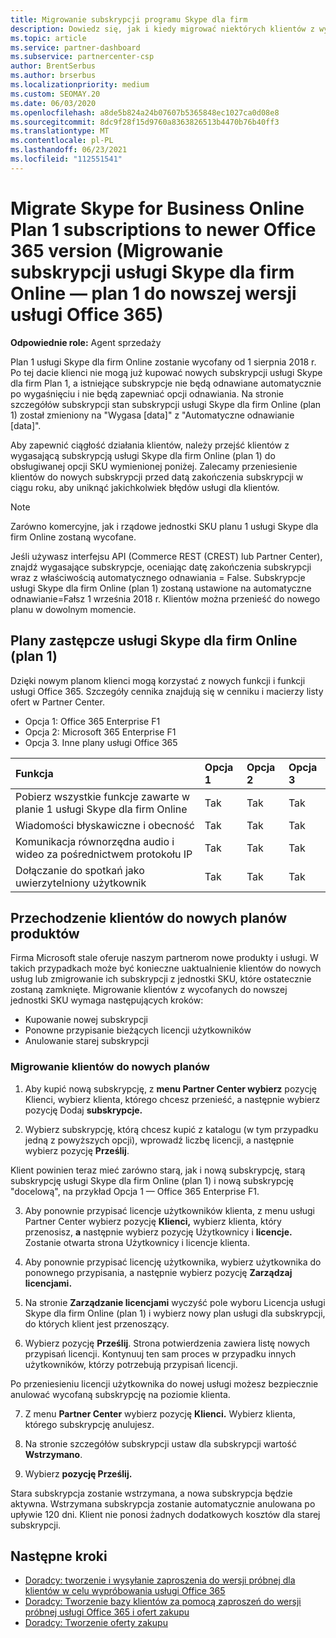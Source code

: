 ```yaml
---
title: Migrowanie subskrypcji programu Skype dla firm
description: Dowiedz się, jak i kiedy migrować niektórych klientów z wygasającą subskrypcją usługi Skype dla firm Online (plan 1) do nowych wersji usługi Office 365.
ms.topic: article
ms.service: partner-dashboard
ms.subservice: partnercenter-csp
author: BrentSerbus
ms.author: brserbus
ms.localizationpriority: medium
ms.custom: SEOMAY.20
ms.date: 06/03/2020
ms.openlocfilehash: a8de5b824a24b07607b5365848ec1027ca0d08e8
ms.sourcegitcommit: 8dc9f28f15d9760a8363826513b4470b76b40ff3
ms.translationtype: MT
ms.contentlocale: pl-PL
ms.lasthandoff: 06/23/2021
ms.locfileid: "112551541"
---
```

# <a name="migrate-skype-for-business-online-plan-1-subscriptions-to-newer-office-365-versions"></a>Migrate Skype for Business Online Plan 1 subscriptions to newer Office 365 version (Migrowanie subskrypcji usługi Skype dla firm Online — plan 1 do nowszej wersji usługi Office 365)

**Odpowiednie role:** Agent sprzedaży

Plan 1 usługi Skype dla firm Online zostanie wycofany od 1 sierpnia 2018 r. Po tej dacie klienci nie mogą już kupować nowych subskrypcji usługi Skype dla firm Plan 1, a istniejące subskrypcje nie będą odnawiane automatycznie po wygaśnięciu i nie będą zapewniać opcji odnawiania. Na stronie szczegółów subskrypcji stan subskrypcji usługi Skype dla firm Online (plan 1) został zmieniony na "Wygasa [data]" z "Automatyczne odnawianie [data]".  

Aby zapewnić ciągłość działania klientów, należy przejść klientów z wygasającą subskrypcją usługi Skype dla firm Online (plan 1) do obsługiwanej opcji SKU wymienionej poniżej. Zalecamy przeniesienie klientów do nowych subskrypcji przed datą zakończenia subskrypcji w ciągu roku, aby uniknąć jakichkolwiek błędów usługi dla klientów. 

>[!NOTE]
>Zarówno komercyjne, jak i rządowe jednostki SKU planu 1 usługi Skype dla firm Online zostaną wycofane.

Jeśli używasz interfejsu API (Commerce REST (CREST) lub Partner Center), znajdź wygasające subskrypcje, oceniając datę zakończenia subskrypcji wraz z właściwością automatycznego odnawiania = False. Subskrypcje usługi Skype dla firm Online (plan 1) zostaną ustawione na automatyczne odnawianie=Fałsz 1 września 2018 r. Klientów można przenieść do nowego planu w dowolnym momencie. 

## <a name="skype-for-business-online-plan-1-replacement-plans"></a>Plany zastępcze usługi Skype dla firm Online (plan 1)

Dzięki nowym planom klienci mogą korzystać z nowych funkcji i funkcji usługi Office 365. Szczegóły cennika znajdują się w cenniku i macierzy listy ofert w Partner Center. 

- Opcja 1: Office 365 Enterprise F1
- Opcja 2: Microsoft 365 Enterprise F1
- Opcja 3. Inne plany usługi Office 365

|**Funkcja**    |**Opcja 1**   |**Opcja 2**   |**Opcja 3**   |
|:-----------------|:-----------------|:-------------|:------------|
|Pobierz wszystkie funkcje zawarte w planie 1 usługi Skype dla firm Online|Tak   |Tak   |Tak   |
|Wiadomości błyskawiczne i obecność |Tak   |Tak   |Tak   |
|Komunikacja równorzędna audio i wideo za pośrednictwem protokołu IP|Tak   |Tak   |Tak   
|Dołączanie do spotkań jako uwierzytelniony użytkownik| Tak   |Tak   |Tak   |

## <a name="transition-customers-to-new-product-plans"></a>Przechodzenie klientów do nowych planów produktów

Firma Microsoft stale oferuje naszym partnerom nowe produkty i usługi. W takich przypadkach może być konieczne uaktualnienie klientów do nowych usług lub zmigrowanie ich subskrypcji z jednostki SKU, które ostatecznie zostaną zamknięte. Migrowanie klientów z wycofanych do nowszej jednostki SKU wymaga następujących kroków:

- Kupowanie nowej subskrypcji
- Ponowne przypisanie bieżących licencji użytkowników
- Anulowanie starej subskrypcji

### <a name="migrate-your-customers-to-new-plans"></a>Migrowanie klientów do nowych planów

1. Aby kupić nową subskrypcję, z **menu Partner Center wybierz** pozycję Klienci, wybierz klienta, którego chcesz przenieść, a następnie wybierz pozycję Dodaj **subskrypcje.** 

2. Wybierz subskrypcję, którą chcesz kupić z katalogu (w tym przypadku jedną z powyższych opcji), wprowadź liczbę licencji, a następnie wybierz pozycję **Prześlij**. 

Klient powinien teraz mieć zarówno starą, jak i nową subskrypcję, starą subskrypcję usługi Skype dla firm Online (plan 1) i nową subskrypcję "docelową", na przykład Opcja 1 — Office 365 Enterprise F1.

3. Aby ponownie przypisać licencje użytkowników klienta, z menu usługi Partner Center wybierz pozycję **Klienci,** wybierz klienta, który przenosisz, **a** następnie wybierz pozycję Użytkownicy i **licencje.** Zostanie otwarta strona Użytkownicy i licencje klienta.

4. Aby ponownie przypisać licencję użytkownika, wybierz użytkownika do ponownego przypisania, a następnie wybierz pozycję **Zarządzaj licencjami.**

5. Na stronie **Zarządzanie licencjami** wyczyść pole wyboru Licencja usługi Skype dla firm Online (plan 1) i wybierz nowy plan usługi dla subskrypcji, do których klient jest przenoszący.

6. Wybierz pozycję **Prześlij**. Strona potwierdzenia zawiera listę nowych przypisań licencji. Kontynuuj ten sam proces w przypadku innych użytkowników, którzy potrzebują przypisań licencji.

Po przeniesieniu licencji użytkownika do nowej usługi możesz bezpiecznie anulować wycofaną subskrypcję na poziomie klienta.

7. Z menu **Partner Center** wybierz pozycję **Klienci.** Wybierz klienta, którego subskrypcję anulujesz.

8. Na stronie szczegółów subskrypcji ustaw dla subskrypcji wartość **Wstrzymano**.

9. Wybierz **pozycję Prześlij.**

Stara subskrypcja zostanie wstrzymana, a nowa subskrypcja będzie aktywna. Wstrzymana subskrypcja zostanie automatycznie anulowana po upływie 120 dni. Klient nie ponosi żadnych dodatkowych kosztów dla starej subskrypcji.

## <a name="next-steps"></a>Następne kroki

- [Doradcy: tworzenie i wysyłanie zaproszenia do wersji próbnej dla klientów w celu wypróbowania usługi Office 365](advisors-create-a-trial-invitation.md)
- [Doradcy: Tworzenie bazy klientów za pomocą zaproszeń do wersji próbnej usługi Office 365 i ofert zakupu](advisors-build-your-business.md)
- [Doradcy: Tworzenie oferty zakupu](advisor-create-a-purchase-offer.md)
